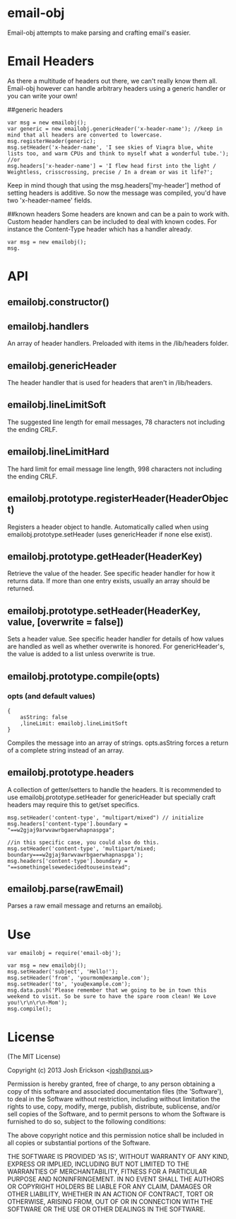 # email-obj

Email-obj attempts to make parsing and crafting email's easier.

# Email Headers

As there a multitude of headers out there, we can't really know them all. Email-obj however can handle arbitrary headers using a generic handler or you can write your own!

##generic headers
```
var msg = new emailobj();
var generic = new emailobj.genericHeader('x-header-name'); //keep in mind that all headers are converted to lowercase.
msg.registerHeader(generic);
msg.setHeader('x-header-name', 'I see skies of Viagra blue, white lists too, and warm CPUs and think to myself what a wonderful tube.');
//or
msg.headers['x-header-name'] = 'I flew head first into the light / Weightless, crisscrossing, precise / In a dream or was it life?';
```

Keep in mind though that using the msg.headers['my-header'] method of setting headers is additive. So now the message was compiled, you'd have two 'x-header-namee' fields.

##known headers
Some headers are known and can be a pain to work with. Custom header handlers can be included to deal with known codes. For instance the Content-Type header which has a handler already.

```
var msg = new emailobj();
msg.
```
# API

## emailobj.constructor()

## emailobj.handlers
An array of header handlers. Preloaded with items in the /lib/headers folder.

## emailobj.genericHeader
The header handler that is used for headers that aren't in /lib/headers. 

## emailobj.lineLimitSoft
The suggested line length for email messages, 78 characters not including the ending CRLF.

## emailobj.lineLimitHard
The hard limit for email message line length, 998 characters not including the ending CRLF.

## emailobj.prototype.registerHeader(HeaderObject)
Registers a header object to handle. Automatically called when using emailobj.prototype.setHeader (uses genericHeader if none else exist).

## emailobj.prototype.getHeader(HeaderKey)
Retrieve the value of the header. See specific header handler for how it returns data. If more than one entry exists, usually an array should be returned.

## emailobj.prototype.setHeader(HeaderKey, value, [overwrite = false])
Sets a header value. See specific header handler for details of how values are handled as well as whether overwrite is honored. For genericHeader's, the value is added to a list unless overwrite is true.

## emailobj.prototype.compile(opts)

### opts (and default values)
```
{
	asString: false
	,lineLimit: emailobj.lineLimitSoft
}
```
Compiles the message into an array of strings. opts.asString forces a return of a complete string instead of an array.

## emailobj.prototype.headers
A collection of getter/setters to handle the headers. It is recommended to use emailobj.prototype.setHeader for genericHeader but specially craft headers may require this to get/set specifics.

```
msg.setHeader('content-type', "multipart/mixed") // initialize
msg.headers['content-type'].boundary = "==w2gjaj9arwvawrbgaerwhapnaspga";

//in this specific case, you could also do this.
msg.setHeader('content-type', 'multipart/mixed; boundary===w2gjaj9arwvawrbgaerwhapnaspga');
msg.headers['content-type'].boundary = "==somethingelsewedecidedtouseinstead";
```

## emailobj.parse(rawEmail)
Parses a raw email message and returns an emailobj.

# Use
```
var emailobj = require('email-obj');

var msg = new emailobj();
msg.setHeader('subject', 'Hello!');
msg.setHeader('from', 'yourmom@example.com');
msg.setHeader('to', 'you@example.com');
msg.data.push('Please remember that we going to be in town this weekend to visit. So be sure to have the spare room clean! We Love you!\r\n\r\n-Mom');
msg.compile();
```
# License
(The MIT License)

Copyright (c) 2013 Josh Erickson &lt;josh@snoj.us&gt;

Permission is hereby granted, free of charge, to any person obtaining
a copy of this software and associated documentation files (the
'Software'), to deal in the Software without restriction, including
without limitation the rights to use, copy, modify, merge, publish,
distribute, sublicense, and/or sell copies of the Software, and to
permit persons to whom the Software is furnished to do so, subject to
the following conditions:

The above copyright notice and this permission notice shall be
included in all copies or substantial portions of the Software.

THE SOFTWARE IS PROVIDED 'AS IS', WITHOUT WARRANTY OF ANY KIND,
EXPRESS OR IMPLIED, INCLUDING BUT NOT LIMITED TO THE WARRANTIES OF
MERCHANTABILITY, FITNESS FOR A PARTICULAR PURPOSE AND NONINFRINGEMENT.
IN NO EVENT SHALL THE AUTHORS OR COPYRIGHT HOLDERS BE LIABLE FOR ANY
CLAIM, DAMAGES OR OTHER LIABILITY, WHETHER IN AN ACTION OF CONTRACT,
TORT OR OTHERWISE, ARISING FROM, OUT OF OR IN CONNECTION WITH THE
SOFTWARE OR THE USE OR OTHER DEALINGS IN THE SOFTWARE.